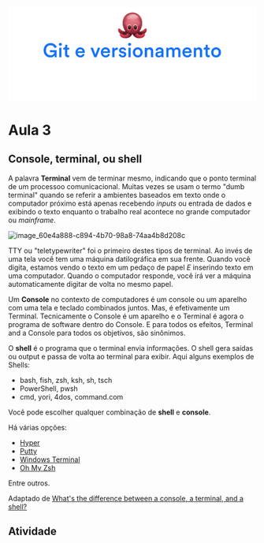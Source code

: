 <div align="center">
<img  src="../images/h/3.png" alt="Git e versionamento">
</div>

# Aula 3

## Console, terminal, ou shell

A palavra **Terminal** vem de terminar mesmo, indicando que o ponto terminal de um processoo comunicacional. Muitas vezes se usam o termo "dumb terminal" quando se referir a ambientes baseados em texto onde o computador próximo está apenas recebendo _inputs_ ou entrada de dados e exibindo o texto enquanto o trabalho real acontece no grande computador ou _mainframe_.

![image_60e4a888-c894-4b70-98a8-74aa4b8d208c](https://user-images.githubusercontent.com/509054/126081388-e0c86ae2-4583-4191-887a-a87ea2e2642a.png)


TTY ou "teletypewriter" foi o primeiro destes tipos de terminal. Ao invés de uma tela você tem uma máquina datilográfica em sua frente. Quando você digita, estamos vendo o texto em um pedaço de papel _E_ inserindo texto em uma computador. Quando o computador responde, você irá ver a máquina automaticamente digitar de volta no mesmo papel.

Um **Console** no contexto de computadores é um console ou um aparelho com uma tela e teclado combinados juntos. Mas, é efetivamente um Terminal. Tecnicamente o Console é um aparelho e o Terminal é agora o programa de software dentro do Console. E para todos os efeitos, Terminal and a Console para todos os objetivos, são sinônimos.

O **shell** é o programa que o terminal envia informações. O shell gera saídas ou output e passa de volta ao terminal para exibir. Aqui alguns exemplos de  Shells:

- bash, fish, zsh, ksh, sh, tsch
- PowerShell, pwsh
- cmd, yori, 4dos, command.com

Você pode escolher qualquer combinação de __shell__ e __console__.

Há várias opções:

- [Hyper](https://hyper.is/)
- [Putty](https://www.puttygen.com/)
- [Windows Terminal](https://www.microsoft.com/pt-br/p/windows-terminal-preview/9n0dx20hk701/?activetab=pivot:overviewtab)
- [Oh My Zsh](https://ohmyz.sh/)

Entre outros.

Adaptado de [What's the difference between a console, a terminal, and a shell?](https://www.hanselman.com/blog/whats-the-difference-between-a-console-a-terminal-and-a-shell)

## Atividade

